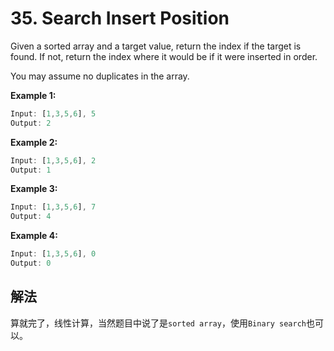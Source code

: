 # 35. Search Insert Position

Given a sorted array and a target value, return the index if the target is found. If not, return the index where it would be if it were inserted in order.

You may assume no duplicates in the array.

**Example 1:**

```js
Input: [1,3,5,6], 5
Output: 2
```

**Example 2:**

```js
Input: [1,3,5,6], 2
Output: 1
```

**Example 3:**

```js
Input: [1,3,5,6], 7
Output: 4
```

**Example 4:**

```js
Input: [1,3,5,6], 0
Output: 0
```

## 解法

算就完了，线性计算，当然题目中说了是`sorted array`，使用`Binary search`也可以。